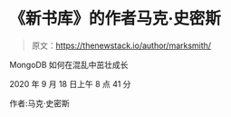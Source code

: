 # 《新书库》的作者马克·史密斯

> 原文：<https://thenewstack.io/author/marksmith/>

MongoDB 如何在混乱中茁壮成长

2020 年 9 月 18 日上午 8 点 41 分

作者:马克·史密斯